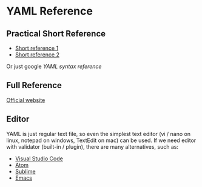 # YAML Reference

## Practical Short Reference

- [Short reference 1](https://en.wikipedia.org/wiki/YAML)
- [Short reference 2](https://docs.ansible.com/ansible/latest/reference_appendices/YAMLSyntax.html)

Or just google *YAML syntax reference*

## Full Reference

[Official website](https://yaml.org/)

## Editor
YAML is just regular text file, so even the simplest text editor (vi / nano on linux, notepad on windows, TextEdit on mac) can be used. If we need editor with validator (built-in / plugin), there are many alternatives, such as:

- [Visual Studio Code](https://code.visualstudio.com/)
- [Atom](https://atom.io/)
- [Sublime](https://www.sublimetext.com/)
- [Emacs](https://www.gnu.org/software/emacs/)
